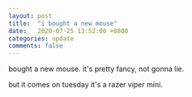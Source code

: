 ```yaml
---
layout: post
title:  "i bought a new mouse"
date:   2020-07-25 13:52:00 +0800
categories: update
comments: false
---
```

bought a new mouse. it's pretty fancy, not gonna lie.

but it comes on tuesday
it's a razer viper mini.